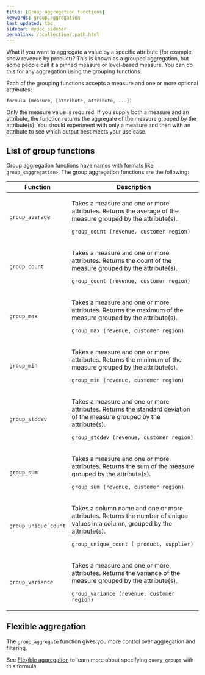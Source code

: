 ```yaml
---
title: [Group aggregation functions]
keywords: group,aggregation
last_updated: tbd
sidebar: mydoc_sidebar
permalink: /:collection/:path.html
---
```

What if you want to aggregate a value by a specific attribute (for example, show
revenue by product)? This is known as a grouped aggregation, but some people
call it a pinned measure or level-based measure. You can do this for any
aggregation using the grouping functions.

Each of the grouping functions accepts a measure and one or more optional
attributes:

```
formula (measure, [attribute, attribute, ...])
```

Only the measure value is required. If you supply both a measure and an
attribute, the function returns the aggregate of the measure grouped by the
attribute(s). You should experiment with only a measure and then with an
attribute to see which output best meets your use case.

## List of group functions

Group aggregation functions have names with formats like `group_<aggregation>`.
The group aggregation functions are the following:

<table>
<colgroup>
   <col style="width:25%" />
   <col style="width:75%" />
</colgroup>
  <thead>
    <tr>
      <th>Function</th>
      <th>Description</th>
    </tr>
  </thead>
  <tr>
    <td><code>group_average</code></td>
    <td><p>Takes a measure and one or more attributes. Returns the average of the measure grouped by the attribute(s).</p>
    <p><code>group_count (revenue, customer region)</code></p>
    </td>
  </tr>
  <tr>
    <td><code>group_count</code></td>
    <td><p>Takes a measure and one or more attributes. Returns the count of the measure grouped by the attribute(s).</p>
    <p><code>group_count (revenue, customer region)</code></p>
    </td>
  </tr>
  <tr>
    <td><code>group_max</code></td>
    <td><p>Takes a measure and one or more attributes. Returns the maximum of the measure grouped by the attribute(s).</p>
    <p><code>group_max (revenue, customer region)</code></p>
    </td>
  </tr>
  <tr>
    <td><code>group_min</code></td>
    <td><p>Takes a measure and one or more attributes. Returns the minimum of the measure grouped by the attribute(s).</p>
    <p><code>group_min (revenue, customer region)</code></p>
    </td>
  </tr>
  <tr>
    <td><code>group_stddev</code></td>
    <td><p>Takes a measure and one or more attributes. Returns the standard deviation of the measure grouped by the attribute(s).</p>
    <p><code>group_stddev (revenue, customer region)</code></p>
    </td>
  </tr>
  <tr>
    <td><code>group_sum</code></td>
    <td><p>Takes a measure and one or more attributes. Returns the sum of the measure grouped by the attribute(s).</p>
    <p><code>group_sum (revenue, customer region)</code></p>
    </td>
  </tr>
  <tr>
    <td><code>group_unique_count</code></td>
    <td><p>Takes a column name and one or more attributes. Returns the number of unique values in a column, grouped by the attribute(s).</p>
    <p><code>group_unique_count ( product, supplier)</code></p>
    </td>
  </tr>
  <tr>
    <td><code>group_variance</code></td>
    <td><p>Takes a measure and one or more attributes. Returns the variance of the measure grouped by the attribute(s).</p>
    <p><code>group_variance (revenue, customer region)</code></p>
    </td>
  </tr>
</table>

## Flexible aggregation

The `group_aggregate` function gives you more control over aggregation and filtering.

See [Flexible aggregation](aggregation-flexible.html#) to learn more about specifying `query_groups` with this formula.
